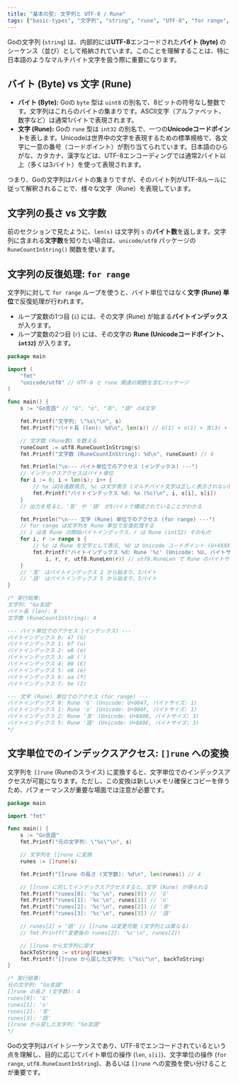 ```yaml
---
title: "基本の型: 文字列と UTF-8 / Rune"
tags: ["basic-types", "文字列", "string", "rune", "UTF-8", "for range", "unicode/utf8"]
---
```


Goの文字列 (`string`) は、内部的には**UTF-8**エンコードされた**バイト (byte)** のシーケンス（並び）として格納されています。このことを理解することは、特に日本語のようなマルチバイト文字を扱う際に重要になります。

## バイト (Byte) vs 文字 (Rune)

*   **バイト (Byte):** Goの `byte` 型は `uint8` の別名で、8ビットの符号なし整数です。文字列はこれらのバイトの集まりです。ASCII文字（アルファベット、数字など）は通常1バイトで表現されます。
*   **文字 (Rune):** Goの `rune` 型は `int32` の別名で、一つの**Unicodeコードポイント**を表します。Unicodeは世界中の文字を表現するための標準規格で、各文字に一意の番号（コードポイント）が割り当てられています。日本語のひらがな、カタカナ、漢字などは、UTF-8エンコーディングでは通常2バイト以上（多くは3バイト）を使って表現されます。

つまり、Goの文字列はバイトの集まりですが、そのバイト列がUTF-8ルールに従って解釈されることで、様々な文字（Rune）を表現しています。

## 文字列の長さ vs 文字数

前のセクションで見たように、`len(s)` は文字列 `s` の**バイト数**を返します。文字列に含まれる**文字数**を知りたい場合は、`unicode/utf8` パッケージの `RuneCountInString()` 関数を使います。

## 文字列の反復処理: `for range`

文字列に対して `for range` ループを使うと、バイト単位ではなく**文字 (Rune) 単位**で反復処理が行われます。

*   ループ変数の1つ目 (`i`) には、その文字 (Rune) が始まる**バイトインデックス**が入ります。
*   ループ変数の2つ目 (`r`) には、その文字の **Rune (Unicodeコードポイント、`int32`)** が入ります。

```go title="文字列の反復処理: バイト vs Rune"
package main

import (
	"fmt"
	"unicode/utf8" // UTF-8 と rune 関連の関数を含むパッケージ
)

func main() {
	s := "Go言語" // "G", "o", "言", "語" の4文字

	fmt.Printf("文字列: \"%s\"\n", s)
	fmt.Printf("バイト長 (len): %d\n", len(s)) // G(1) + o(1) + 言(3) + 語(3) = 8

	// 文字数 (Rune数) を数える
	runeCount := utf8.RuneCountInString(s)
	fmt.Printf("文字数 (RuneCountInString): %d\n", runeCount) // 4

	fmt.Println("\n--- バイト単位でのアクセス (インデックス) ---")
	// インデックスアクセスはバイト単位
	for i := 0; i < len(s); i++ {
		// %x は16進数表示, %c は文字表示 (マルチバイト文字は正しく表示されない)
		fmt.Printf("バイトインデックス %d: %x (%c)\n", i, s[i], s[i])
	}
	// 出力を見ると、'言' や '語' が3バイトで構成されていることがわかる

	fmt.Println("\n--- 文字 (Rune) 単位でのアクセス (for range) ---")
	// for range は文字列を Rune 単位で反復処理する
	// i は各 Rune の開始バイトインデックス、r は Rune (int32) そのもの
	for i, r := range s {
		// %c は Rune を文字として表示, %U は Unicode コードポイント (U+XXXX 形式)
		fmt.Printf("バイトインデックス %d: Rune '%c' (Unicode: %U, バイトサイズ: %d)\n",
			i, r, r, utf8.RuneLen(r)) // utf8.RuneLen で Rune のバイトサイズがわかる
	}
	// '言' はバイトインデックス 2 から始まり、3バイト
	// '語' はバイトインデックス 5 から始まり、3バイト
}

/* 実行結果:
文字列: "Go言語"
バイト長 (len): 8
文字数 (RuneCountInString): 4

--- バイト単位でのアクセス (インデックス) ---
バイトインデックス 0: 47 (G)
バイトインデックス 1: 6f (o)
バイトインデックス 2: e8 (è)
バイトインデックス 3: a8 (¨)
バイトインデックス 4: 80 (€)
バイトインデックス 5: e8 (è)
バイトインデックス 6: aa (ª)
バイトインデックス 7: 9e (ž)

--- 文字 (Rune) 単位でのアクセス (for range) ---
バイトインデックス 0: Rune 'G' (Unicode: U+0047, バイトサイズ: 1)
バイトインデックス 1: Rune 'o' (Unicode: U+006F, バイトサイズ: 1)
バイトインデックス 2: Rune '言' (Unicode: U+8A00, バイトサイズ: 3)
バイトインデックス 5: Rune '語' (Unicode: U+8A9E, バイトサイズ: 3)
*/
```

## 文字単位でのインデックスアクセス: `[]rune` への変換

文字列を `[]rune` (Runeのスライス) に変換すると、文字単位でのインデックスアクセスが可能になります。ただし、この変換は新しいメモリ確保とコピーを伴うため、パフォーマンスが重要な場面では注意が必要です。

```go title="[]rune への変換とアクセス"
package main

import "fmt"

func main() {
	s := "Go言語"
	fmt.Printf("元の文字列: \"%s\"\n", s)

	// 文字列を []rune に変換
	runes := []rune(s)

	fmt.Printf("[]rune の長さ (文字数): %d\n", len(runes)) // 4

	// []rune に対してインデックスアクセスすると、文字 (Rune) が得られる
	fmt.Printf("runes[0]: '%c'\n", runes[0]) // 'G'
	fmt.Printf("runes[1]: '%c'\n", runes[1]) // 'o'
	fmt.Printf("runes[2]: '%c'\n", runes[2]) // '言'
	fmt.Printf("runes[3]: '%c'\n", runes[3]) // '語'

	// runes[2] = '話' // []rune は変更可能 (文字列とは異なる)
	// fmt.Printf("変更後の runes[2]: '%c'\n", runes[2])

	// []rune から文字列に戻す
	backToString := string(runes)
	fmt.Printf("[]rune から戻した文字列: \"%s\"\n", backToString)
}

/* 実行結果:
元の文字列: "Go言語"
[]rune の長さ (文字数): 4
runes[0]: 'G'
runes[1]: 'o'
runes[2]: '言'
runes[3]: '語'
[]rune から戻した文字列: "Go言語"
*/
```

Goの文字列はバイトシーケンスであり、UTF-8でエンコードされているという点を理解し、目的に応じてバイト単位の操作 (`len`, `s[i]`)、文字単位の操作 (`for range`, `utf8.RuneCountInString`)、あるいは `[]rune` への変換を使い分けることが重要です。